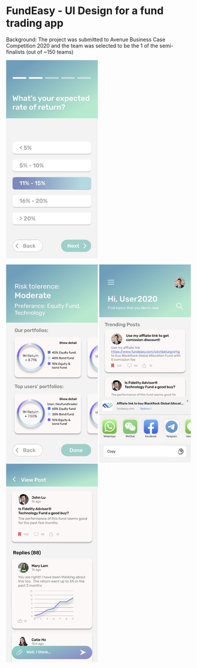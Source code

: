 # FundEasy - UI Design for a fund trading app
Background: The project was submitted to Avenue Business Case Competition 2020 and the team was selected to be the 1 of the semi-finalists (out of ~150 teams)


 <img src="https://github.com/kath-hub/FundEasyMobileApp/blob/main/page1.jpg" width="250" >
 
<p float="left">
 
 <img src="https://github.com/kath-hub/FundEasyMobileApp/blob/main/page2.jpg" width="250" >
 
 <img src="https://github.com/kath-hub/FundEasyMobileApp/blob/main/page3.jpg" width="250" >
 
 <img src="https://github.com/kath-hub/FundEasyMobileApp/blob/main/page4.jpg" width="250" >
<p>
